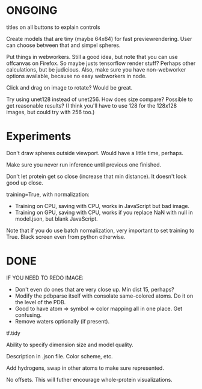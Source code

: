 ONGOING
=======

titles on all buttons to explain controls

Create models that are tiny (maybe 64x64) for fast previewrendering. User can
choose between that and simpel spheres.

Put things in webworkers. Still a good idea, but note that you can use offcanvas
  on Firefox. So maybe justs tensorflow render stuff? Perhaps other
  calculations, but be judicious. Also, make sure you have non-webworker options
  available, because no easy webworkers in node. 

Click and drag on image to rotate? Would be great.

Try using unet128 instead of unet256. How does size compare? Possible to get
reasonable results? (I think you'll have to use 128 for the 128x128 images, but
could try with 256 too.)

Experiments
===========

Don't draw spheres outside viewport. Would have a little time, perhaps.

Make sure you never run inference until previous one finished.

Don't let protein get so close (increase that min distance). It doesn't look
good up close.

training=True, with normalization:

- Training on CPU, saving with CPU, works in JavaScript but bad image.
- Training on GPU, saving with CPU, works if you replace NaN with null in
  model.json, but blank JavaScript.

Note that if you do use batch normalization, very important to set training to
True. Black screen even from python otherwise.

DONE
====

IF YOU NEED TO REDO IMAGE:

- Don't even do ones that are very close up. Min dist 15, perhaps?
- Modify the pdbparse itself with consolate same-colored atoms. Do it on the
  level of the PDB.
- Good to have atom => symbol => color mapping all in one place. Get confusing.
- Remove waters optionally (if present).

tf.tidy

Ability to specify dimension size and model quality.

Description in .json file. Color scheme, etc.

Add hydrogens, swap in other atoms to make sure represented.

No offsets. This will futher encourage whole-protein visualizations.

